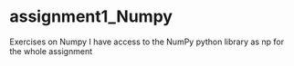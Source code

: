 # assignment1_Numpy
Exercises on Numpy
I have access to the NumPy python library as np for the whole assignment

